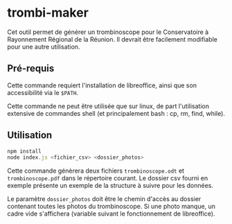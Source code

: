 # trombi-maker

Cet outil permet de générer un trombinoscope pour le Conservatoire à Rayonnement
Régional de la Réunion. Il devrait être facilement modifiable pour une autre
utilisation.

## Pré-requis

Cette commande requiert l'installation de libreoffice, ainsi que son
accessibilité via le `$PATH`.

Cette commande ne peut être utilisée que sur linux, de part l'utilisation
extensive de commandes shell (et principalement bash : cp, rm, find, while).

## Utilisation

```js
npm install
node index.js <fichier_csv> <dossier_photos>
```

Cette commande génèrera deux fichiers `trombinoscope.odt` et `trombinoscope.pdf`
dans le répertoire courant. Le dossier csv fourni en exemple présente un exemple
de la structure à suivre pour les données.

Le paramètre `dossier_photos` doit être le chemin d'accès au dossier contenant
toutes les photos du trombinoscope. Si une photo manque, un cadre vide
s'affichera (variable suivant le fonctionnement de libreoffice).
